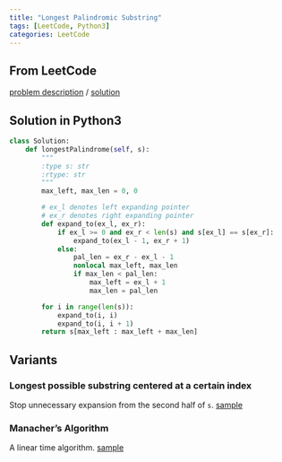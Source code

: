 ```yaml
---
title: "Longest Palindromic Substring"
tags: [LeetCode, Python3]
categories: LeetCode
---
```


## From LeetCode
[problem description](https://leetcode.com/problems/longest-palindromic-substring/description/)
/
[solution](https://leetcode.com/problems/longest-palindromic-substring/solution/#approach-4-expand-around-center)

## Solution in Python3
```python
class Solution:
    def longestPalindrome(self, s):
        """
        :type s: str
        :rtype: str
        """
        max_left, max_len = 0, 0

        # ex_l denotes left expanding pointer
        # ex_r denotes right expanding pointer
        def expand_to(ex_l, ex_r):
            if ex_l >= 0 and ex_r < len(s) and s[ex_l] == s[ex_r]:
                expand_to(ex_l - 1, ex_r + 1)
            else:
                pal_len = ex_r - ex_l - 1
                nonlocal max_left, max_len
                if max_len < pal_len:
                    max_left = ex_l + 1
                    max_len = pal_len

        for i in range(len(s)):
            expand_to(i, i)
            expand_to(i, i + 1)
        return s[max_left : max_left + max_len]
```

## Variants

### Longest possible substring centered at a certain index
Stop unnecessary expansion from the second half of `s`. [sample](https://github.com/csujedihy/lc-all-solutions/blob/master/005.longest-palindromic-substring/longest-palindromic-substring.py)

### Manacher’s Algorithm
A linear time algorithm. [sample](https://articles.leetcode.com/longest-palindromic-substring-part-ii/)